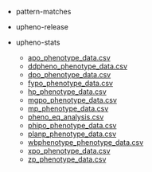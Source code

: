 <UL>
  <LI>pattern-matches</LI>
  <UL>
  </UL>
  <LI>upheno-release</LI>
  <UL>
  </UL>
  <LI>upheno-stats</LI>
  <UL>
    <LI><a href="https://bbop-ontologies.s3.amazonaws.com/upheno/current/upheno-stats/apo_phenotype_data.csv">apo_phenotype_data.csv</a></LI>
    <LI><a href="https://bbop-ontologies.s3.amazonaws.com/upheno/current/upheno-stats/ddpheno_phenotype_data.csv">ddpheno_phenotype_data.csv</a></LI>
    <LI><a href="https://bbop-ontologies.s3.amazonaws.com/upheno/current/upheno-stats/dpo_phenotype_data.csv">dpo_phenotype_data.csv</a></LI>
    <LI><a href="https://bbop-ontologies.s3.amazonaws.com/upheno/current/upheno-stats/fypo_phenotype_data.csv">fypo_phenotype_data.csv</a></LI>
    <LI><a href="https://bbop-ontologies.s3.amazonaws.com/upheno/current/upheno-stats/hp_phenotype_data.csv">hp_phenotype_data.csv</a></LI>
    <LI><a href="https://bbop-ontologies.s3.amazonaws.com/upheno/current/upheno-stats/mgpo_phenotype_data.csv">mgpo_phenotype_data.csv</a></LI>
    <LI><a href="https://bbop-ontologies.s3.amazonaws.com/upheno/current/upheno-stats/mp_phenotype_data.csv">mp_phenotype_data.csv</a></LI>
    <LI><a href="https://bbop-ontologies.s3.amazonaws.com/upheno/current/upheno-stats/pheno_eq_analysis.csv">pheno_eq_analysis.csv</a></LI>
    <LI><a href="https://bbop-ontologies.s3.amazonaws.com/upheno/current/upheno-stats/phipo_phenotype_data.csv">phipo_phenotype_data.csv</a></LI>
    <LI><a href="https://bbop-ontologies.s3.amazonaws.com/upheno/current/upheno-stats/planp_phenotype_data.csv">planp_phenotype_data.csv</a></LI>
    <LI><a href="https://bbop-ontologies.s3.amazonaws.com/upheno/current/upheno-stats/wbphenotype_phenotype_data.csv">wbphenotype_phenotype_data.csv</a></LI>
    <LI><a href="https://bbop-ontologies.s3.amazonaws.com/upheno/current/upheno-stats/xpo_phenotype_data.csv">xpo_phenotype_data.csv</a></LI>
    <LI><a href="https://bbop-ontologies.s3.amazonaws.com/upheno/current/upheno-stats/zp_phenotype_data.csv">zp_phenotype_data.csv</a></LI>
  </UL>
</UL>
